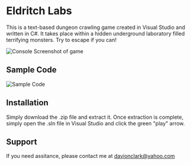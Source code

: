 # Eldritch Labs

This is a text-based dungeon crawling game created in Visual Studio and written in C#. It takes place within a hidden underground laboratory filled terrifying monsters. Try to escape if you can!

![Console Screenshot of game](https://i.imgur.com/1XP7Mud.png)


## Sample Code

![Sample Code](https://i.imgur.com/kI31ipK.png)


## Installation

Simply download the .zip file and extract it. Once extraction is complete, simply open the .sln file in Visual Studio and click the green "play" arrow. 

## Support

If you need assitance, please contact me at davionclark@yahoo.com
